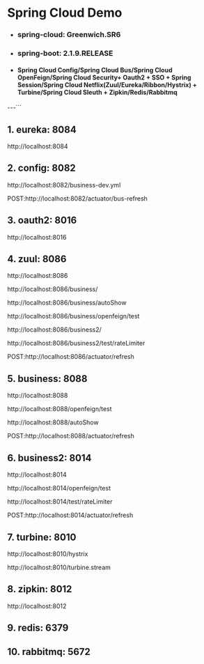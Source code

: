 # Spring Cloud Demo
- ### spring-cloud: Greenwich.SR6
- ### spring-boot: 2.1.9.RELEASE
- #### Spring Cloud Config/Spring Cloud Bus/Spring Cloud OpenFeign/Spring Cloud Security+ Oauth2 + SSO + Spring Session/Spring Cloud Netflix(Zuul/Eureka/Ribbon/Hystrix) + Turbine/Spring Cloud Sleuth + Zipkin/Redis/Rabbitmq

---```

## 1. eureka:      8084
http://localhost:8084

## 2. config:      8082
http://localhost:8082/business-dev.yml

POST:http://localhost:8082/actuator/bus-refresh

## 3. oauth2:      8016   
http://localhost:8016

## 4. zuul:     8086
http://localhost:8086

http://localhost:8086/business/

http://localhost:8086/business/autoShow

http://localhost:8086/business/openfeign/test

http://localhost:8086/business2/

http://localhost:8086/business2/test/rateLimiter

POST:http://localhost:8086/actuator/refresh

## 5. business:    8088
http://localhost:8088

http://localhost:8088/openfeign/test

http://localhost:8088/autoShow

POST:http://localhost:8088/actuator/refresh

## 6. business2:   8014
http://localhost:8014

http://localhost:8014/openfeign/test

http://localhost:8014/test/rateLimiter

POST:http://localhost:8014/actuator/refresh

## 7. turbine:     8010
http://localhost:8010/hystrix

http://localhost:8010/turbine.stream

## 8. zipkin:         8012
http://localhost:8012

## 9. redis:         6379

## 10. rabbitmq:         5672
